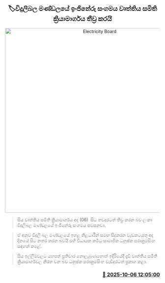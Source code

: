 <p align='center'><b><h2 align='center' title='Electricity Board's Engineers' Association intensifies trade union action'>🏷විදුලිබල මණ්ඩලයේ ඉංජිනේරු සංගමය වෘත්තිය සමිති ක්‍රියාමාර්ගය තීව්‍ර කරයි</h2></b></p>
<p align='center'><img src='https://helakuru.sgp1.cdn.digitaloceanspaces.com/esana/images/lib/ceb-office[1].jpg' width='600' alt='Electricity Board's Engineers' Association intensifies trade union action'></p>

> සිය වෘත්තිය සමිති ක්‍රියාමාර්ගය අද (06)  සිට තවදුරටත් තීව්‍ර කරන බව ලංකා විදුලිබල මණ්ඩලයේ ඉංජිනේරු සංගමය පවසනවා.

> ඒ අනුව විදුලි බල මණ්ඩලයේ ඉහළ නිළධාරීන් සමඟ සිදුකරන වැඩකටයුතු අද දිනයේ සිට නතර කරන බවයි එහි විධායක කමිටු සාමාජික ධනුෂ්ක පරාක්‍රමසිංහ සඳහන් කළේ.

> සිය ඉල්ලීම්වලට යහපත් ප්‍රතිචාර නොලැබුණහොත් ඉදිරියේදී දැඩි වෘත්තීය සමිති ක්‍රියාමාර්ගවල නිරත වන බව ධනුෂ්ක පරාක්‍රමසිංහ වැඩිදුරටත් ප්‍රකාශ කළා.



<h3 align='right'><a href='https://www.helakuru.lk/esana/p/114241/'>📅 2025-10-06 12:05:00</a></h3>
